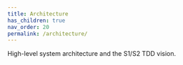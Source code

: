 ```yaml
---
title: Architecture
has_children: true
nav_order: 20
permalink: /architecture/
---
```


High-level system architecture and the S1/S2 TDD vision.

